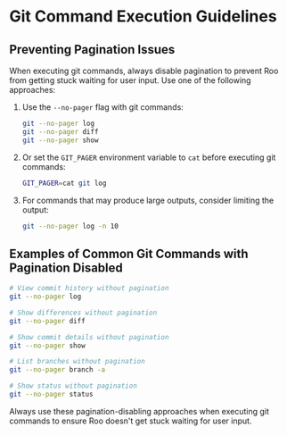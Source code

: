 # Git Command Execution Guidelines

## Preventing Pagination Issues

When executing git commands, always disable pagination to prevent Roo from getting stuck waiting for user input. Use one of the following approaches:

1. Use the `--no-pager` flag with git commands:

   ```bash
   git --no-pager log
   git --no-pager diff
   git --no-pager show
   ```

2. Or set the `GIT_PAGER` environment variable to `cat` before executing git commands:

   ```bash
   GIT_PAGER=cat git log
   ```

3. For commands that may produce large outputs, consider limiting the output:
   ```bash
   git --no-pager log -n 10
   ```

## Examples of Common Git Commands with Pagination Disabled

```bash
# View commit history without pagination
git --no-pager log

# Show differences without pagination
git --no-pager diff

# Show commit details without pagination
git --no-pager show

# List branches without pagination
git --no-pager branch -a

# Show status without pagination
git --no-pager status
```

Always use these pagination-disabling approaches when executing git commands to ensure Roo doesn't get stuck waiting for user input.
